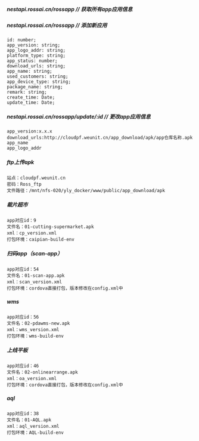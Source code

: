 ##### nestapi.rossai.cn/rossapp	// 获取所有app应用信息

##### nestapi.rossai.cn/rossapp	// 添加新应用

```
id: number;
app_version: string;
app_logo_addr: string;
platform_type: string;
app_status: number;
download_urls: string;
app_name: string;
used_customers: string;
app_device_type: string;
package_name: string;
remark: string;
create_time: Date;
update_time: Date;
```

##### nestapi.rossai.cn/rossapp/update/:id	// 更改app应用信息

```
app_version:x.x.x
download_urls:http://cloudpf.weunit.cn/app_download/apk/app仓库名称.apk
app_name
app_logo_addr
```

##### ftp上传apk

```
站点：cloudpf.weunit.cn
密码：Ross_ftp
文件路径：/mnt/nfs-020/yly_docker/www/public/app_download/apk
```

##### 裁片超市

```
app对应id：9
文件名：01-cutting-supermarket.apk
xml：cp_version.xml
打包环境：caipian-build-env
```

##### 扫码app（scan-app）

```
app对应id：54
文件名：01-scan-app.apk
xml：scan_version.xml
打包环境：cordova直接打包，版本修改在config.xml中
```

##### wms

```
app对应id：56
文件名：02-pdawms-new.apk
xml：wms_version.xml
打包环境：wms-build-env
```

##### 上线平板

```
app对应id：46
文件名：02-onlinearrange.apk
xml：oa_version.xml
打包环境：cordova直接打包，版本修改在config.xml中
```

##### aql

```
app对应id：38
文件名：01-AQL.apk
xml：aql_version.xml
打包环境：AQL-build-env
```